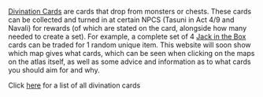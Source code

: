 
[Divination Cards](<https://pathofexile.gamepedia.com/Divination_card>) are cards that drop from monsters or chests.
These cards can be collected and turned in at certain NPCS (Tasuni in Act 4/9 and Navali) for rewards (of which are stated on the card, alongside how many needed to create a set).
For example, a complete set of 4 [Jack in the Box](<https://pathofexile.gamepedia.com/Jack_in_the_Box>) cards can be traded for 1 random unique item.
This website will soon show which map gives what cards, which can be seen when clicking on the maps on the atlas itself, as well as some advice and information as to what cards you should aim for and why.

 Click [here](<https://pathofexile.gamepedia.com/List_of_divination_cards>) for a list of all divination cards
